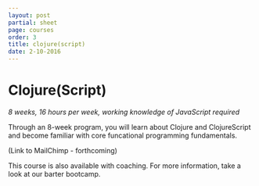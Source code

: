 ```yaml
---
layout: post
partial: sheet
page: courses
order: 3
title: clojure(script)
date: 2-10-2016
---
```

# Clojure(Script)

*8 weeks, 16 hours per week, working knowledge of JavaScript required*

Through an 8-week program, you will learn about Clojure and ClojureScript and become familiar with core funcational programming fundamentals.

(Link to MailChimp - forthcoming)

This course is also available with coaching. For more information, take a look at our barter bootcamp.
